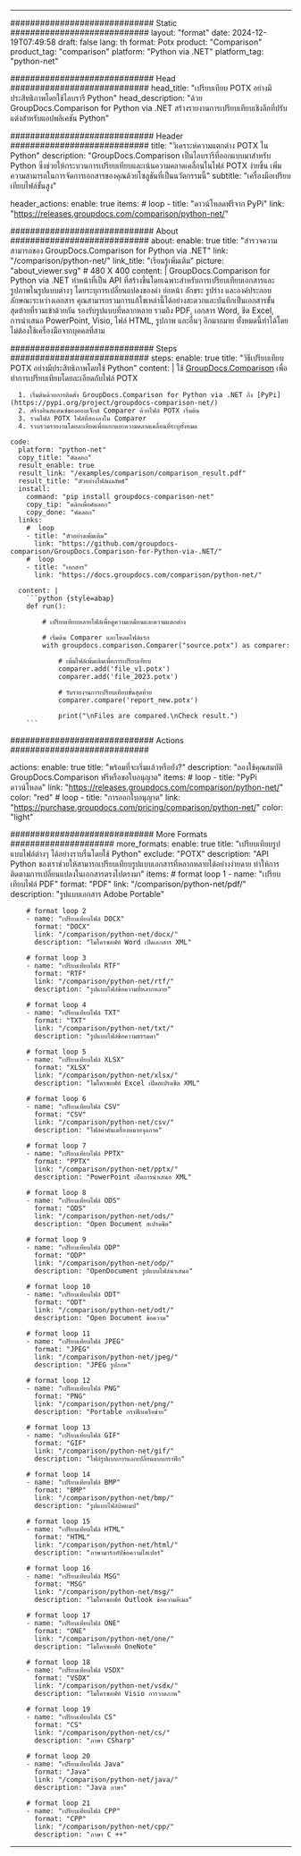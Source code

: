 
---
############################# Static ############################
layout: "format"
date:  2024-12-19T07:49:58
draft: false
lang: th
format: Potx
product: "Comparison"
product_tag: "comparison"
platform: "Python via .NET"
platform_tag: "python-net"

############################# Head ############################
head_title: "เปรียบเทียบ POTX อย่างมีประสิทธิภาพโดยใช้ไลบรารี Python"
head_description: "ด้วย GroupDocs.Comparison for Python via .NET สร้างรายงานการเปรียบเทียบเชิงลึกที่ปรับแต่งสำหรับแอปพลิเคชัน Python"

############################# Header ############################
title: "วิเคราะห์ความแตกต่าง POTX ใน Python" 
description: "GroupDocs.Comparison เป็นไลบรารีที่ออกแบบมาสำหรับ Python ซึ่งช่วยให้กระบวนการเปรียบเทียบและเน้นความคลาดเคลื่อนในไฟล์ POTX ง่ายขึ้น เพิ่มความสามารถในการจัดการเอกสารของคุณด้วยโซลูชันที่เป็นนวัตกรรมนี้"
subtitle: "เครื่องมือเปรียบเทียบไฟล์ขั้นสูง" 

header_actions:
  enable: true
  items:
    #  loop
    - title: "ดาวน์โหลดฟรีจาก PyPi"
      link: "https://releases.groupdocs.com/comparison/python-net/"
      
############################# About ############################
about:
    enable: true
    title: "สำรวจความสามารถของ GroupDocs.Comparison for Python via .NET"
    link: "/comparison/python-net/"
    link_title: "เรียนรู้เพิ่มเติม"
    picture: "about_viewer.svg" # 480 X 400
    content: |
       GroupDocs.Comparison for Python via .NET ทำหน้าที่เป็น API ที่สร้างขึ้นโดยเฉพาะสำหรับการเปรียบเทียบเอกสารและรูปภาพในรูปแบบต่างๆ โดยระบุการเปลี่ยนแปลงของคำ ย่อหน้า อักขระ รูปร่าง และองค์ประกอบลักษณะระหว่างเอกสาร คุณสามารถรวมการแก้ไขเหล่านี้ได้อย่างสะดวกและบันทึกเป็นเอกสารขั้นสุดท้ายที่รวมเข้าด้วยกัน รองรับรูปแบบที่หลากหลาย รวมถึง PDF, เอกสาร Word, ชีต Excel, การนำเสนอ PowerPoint, Visio, ไฟล์ HTML, รูปภาพ และอื่นๆ อีกมากมาย ทั้งหมดนี้ทำได้โดยไม่ต้องใช้เครื่องมือจากบุคคลที่สาม

############################# Steps ############################
steps:
    enable: true
    title: "วิธีเปรียบเทียบ POTX อย่างมีประสิทธิภาพโดยใช้ Python"
    content: |
      ใช้ [GroupDocs.Comparison](https://products.groupdocs.com/comparison/python-net/) เพื่อทำการเปรียบเทียบโดยละเอียดกับไฟล์ POTX
      
      1. เริ่มต้นด้วยการติดตั้ง GroupDocs.Comparison for Python via .NET ถึง [PyPi](https://pypi.org/project/groupdocs-comparison-net/)
      2. สร้างอินสแตนซ์ของออบเจ็กต์ Comparer ด้วยไฟล์ POTX เริ่มต้น
      3. รวมไฟล์ POTX ไฟล์ที่สองลงใน Comparer
      4. รวบรวมรายงานโดยละเอียดเพื่อแยกแยะความคลาดเคลื่อนที่ระบุทั้งหมด
   
    code:
      platform: "python-net"
      copy_title: "คัดลอก"
      result_enable: true
      result_link: "/examples/comparison/comparison_result.pdf"
      result_title: "ตัวอย่างไฟล์ผลลัพธ์"
      install:
        command: "pip install groupdocs-comparison-net"
        copy_tip: "คลิกเพื่อคัดลอก"
        copy_done: "คัดลอก"
      links:
        #  loop
        - title: "ตัวอย่างเพิ่มเติม"
          link: "https://github.com/groupdocs-comparison/GroupDocs.Comparison-for-Python-via-.NET/"
        #  loop
        - title: "เอกสาร"
          link: "https://docs.groupdocs.com/comparison/python-net/"
          
      content: |
        ```python {style=abap}
        def run():

            # เปรียบเทียบหลายไฟล์เพื่อดูความเหมือนและความแตกต่าง

            # เริ่มต้น Comparer และโหลดไฟล์แรก
            with groupdocs.comparison.Comparer("source.potx") as comparer:

                # เพิ่มไฟล์เพิ่มเติมเพื่อการเปรียบเทียบ
                comparer.add('file_v1.potx')
                comparer.add('file_2023.potx')

                # รับรายงานการเปรียบเทียบขั้นสุดท้าย
                comparer.compare('report_new.potx')

                print("\nFiles are compared.\nCheck result.")
        ```            

############################# Actions ############################

actions:
  enable: true
  title: "พร้อมที่จะเริ่มแล้วหรือยัง?"
  description: "ลองใช้คุณสมบัติ GroupDocs.Comparison ฟรีหรือขอใบอนุญาต"
  items:
    #  loop
    - title: "PyPi ดาวน์โหลด"
      link: "https://releases.groupdocs.com/comparison/python-net/"
      color: "red"
        #  loop
    - title: "การออกใบอนุญาต"
      link: "https://purchase.groupdocs.com/pricing/comparison/python-net/"
      color: "light"


############################# More Formats #####################
more_formats:
    enable: true
    title: "เปรียบเทียบรูปแบบไฟล์ต่างๆ ได้อย่างราบรื่นโดยใช้ Python"
    exclude: "POTX"
    description: "API Python ของเราช่วยให้สามารถเปรียบเทียบรูปแบบเอกสารที่หลากหลายได้อย่างง่ายดาย ทำให้การติดตามการเปลี่ยนแปลงในเอกสารตรงไปตรงมา"
    items: 
        # format loop 1
        - name: "เปรียบเทียบไฟล์ PDF"
          format: "PDF"
          link: "/comparison/python-net/pdf/"
          description: "รูปแบบเอกสาร Adobe Portable"

        # format loop 2
        - name: "เปรียบเทียบไฟล์ DOCX"
          format: "DOCX"
          link: "/comparison/python-net/docx/"
          description: "ไมโครซอฟท์ Word เปิดเอกสาร XML"

        # format loop 3
        - name: "เปรียบเทียบไฟล์ RTF"
          format: "RTF"
          link: "/comparison/python-net/rtf/"
          description: "รูปแบบไฟล์ข้อความที่หลากหลาย"

        # format loop 4
        - name: "เปรียบเทียบไฟล์ TXT"
          format: "TXT"
          link: "/comparison/python-net/txt/"
          description: "รูปแบบไฟล์ข้อความธรรมดา"

        # format loop 5
        - name: "เปรียบเทียบไฟล์ XLSX"
          format: "XLSX"
          link: "/comparison/python-net/xlsx/"
          description: "ไมโครซอฟท์ Excel เปิดสเปรดชีต XML"

        # format loop 6
        - name: "เปรียบเทียบไฟล์ CSV"
          format: "CSV"
          link: "/comparison/python-net/csv/"
          description: "ไฟล์ค่าคั่นเครื่องหมายจุลภาค"

        # format loop 7
        - name: "เปรียบเทียบไฟล์ PPTX"
          format: "PPTX"
          link: "/comparison/python-net/pptx/"
          description: "PowerPoint เปิดการนำเสนอ XML"

        # format loop 8
        - name: "เปรียบเทียบไฟล์ ODS"
          format: "ODS"
          link: "/comparison/python-net/ods/"
          description: "Open Document สเปรดชีต"

        # format loop 9
        - name: "เปรียบเทียบไฟล์ ODP"
          format: "ODP"
          link: "/comparison/python-net/odp/"
          description: "OpenDocument รูปแบบไฟล์นำเสนอ"

        # format loop 10
        - name: "เปรียบเทียบไฟล์ ODT"
          format: "ODT"
          link: "/comparison/python-net/odt/"
          description: "Open Document ข้อความ"

        # format loop 11
        - name: "เปรียบเทียบไฟล์ JPEG"
          format: "JPEG"
          link: "/comparison/python-net/jpeg/"
          description: "JPEG รูปภาพ"

        # format loop 12
        - name: "เปรียบเทียบไฟล์ PNG"
          format: "PNG"
          link: "/comparison/python-net/png/"
          description: "Portable กราฟิกเครือข่าย"

        # format loop 13
        - name: "เปรียบเทียบไฟล์ GIF"
          format: "GIF"
          link: "/comparison/python-net/gif/"
          description: "ไฟล์รูปแบบการแลกเปลี่ยนแบบกราฟิก"

        # format loop 14
        - name: "เปรียบเทียบไฟล์ BMP"
          format: "BMP"
          link: "/comparison/python-net/bmp/"
          description: "รูปแบบไฟล์บิตแมป"

        # format loop 15
        - name: "เปรียบเทียบไฟล์ HTML"
          format: "HTML"
          link: "/comparison/python-net/html/"
          description: "ภาษามาร์กอัปข้อความไฮเปอร์"

        # format loop 16
        - name: "เปรียบเทียบไฟล์ MSG"
          format: "MSG"
          link: "/comparison/python-net/msg/"
          description: "ไมโครซอฟท์ Outlook ข้อความอีเมล"

        # format loop 17
        - name: "เปรียบเทียบไฟล์ ONE"
          format: "ONE"
          link: "/comparison/python-net/one/"
          description: "ไมโครซอฟท์ OneNote"

        # format loop 18
        - name: "เปรียบเทียบไฟล์ VSDX"
          format: "VSDX"
          link: "/comparison/python-net/vsdx/"
          description: "ไมโครซอฟท์ Visio การวาดภาพ"

        # format loop 19
        - name: "เปรียบเทียบไฟล์ CS"
          format: "CS"
          link: "/comparison/python-net/cs/"
          description: "ภาษา CSharp"

        # format loop 20
        - name: "เปรียบเทียบไฟล์ Java"
          format: "Java"
          link: "/comparison/python-net/java/"
          description: "Java ภาษา"
          
        # format loop 21
        - name: "เปรียบเทียบไฟล์ CPP"
          format: "CPP"
          link: "/comparison/python-net/cpp/"
          description: "ภาษา C ++"
---